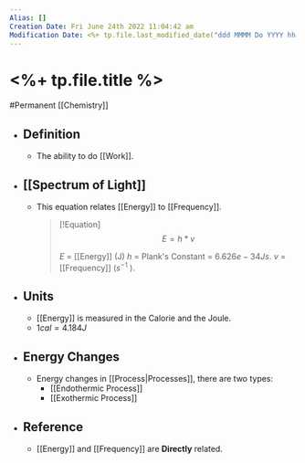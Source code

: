 ```yaml
---
Alias: []
Creation Date: Fri June 24th 2022 11:04:42 am 
Modification Date: <%+ tp.file.last_modified_date("ddd MMMM Do YYYY hh:mm:ss a") %>
---
```

# <%+ tp.file.title %>
#Permanent [[Chemistry]]

- ## Definition
	- The ability to do [[Work]].
- ## [[Spectrum of Light]]
	- This equation relates [[Energy]] to [[Frequency]].
	  > [!Equation]
	  > $$E=h*v$$
	  > 
	  > $E$ = [[Energy]] (J)
	  > $h$ = Plank's Constant = $6.626e-34 Js$.
	  > $v$ = [[Frequency]] ($s^{-1}$ ).
- ## Units
	- [[Energy]] is measured in the Calorie and the Joule.
	- $1cal=4.184J$
- ## Energy Changes
	- Energy changes in [[Process|Processes]], there are two types:
		- [[Endothermic Process]]
		- [[Exothermic Process]] 
- ## Reference
	- [[Energy]] and [[Frequency]] are **Directly** related.
